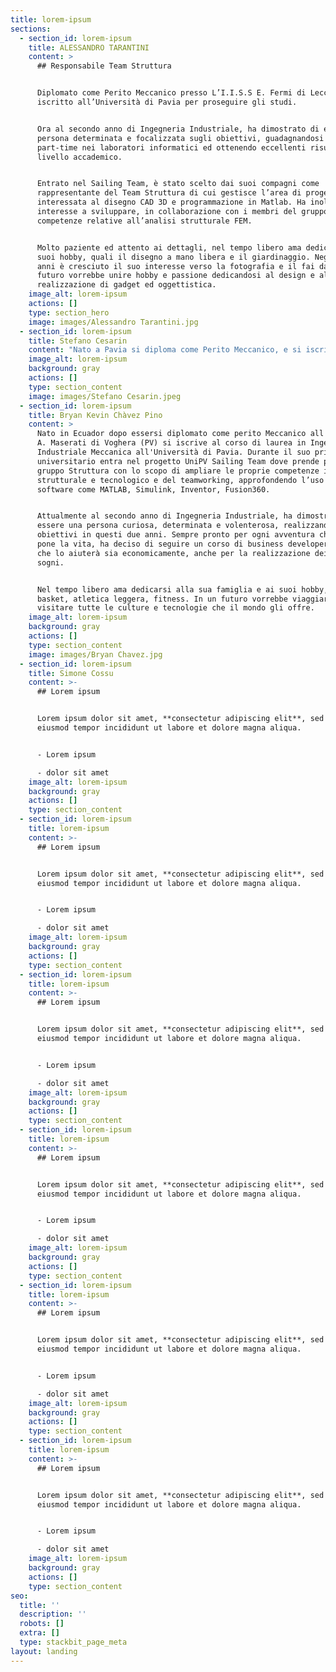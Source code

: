 ```yaml
---
title: lorem-ipsum
sections:
  - section_id: lorem-ipsum
    title: ALESSANDRO TARANTINI
    content: >
      ## Responsabile Team Struttura


      Diplomato come Perito Meccanico presso L’I.I.S.S E. Fermi di Lecce, si è
      iscritto all’Università di Pavia per proseguire gli studi.


      Ora al secondo anno di Ingegneria Industriale, ha dimostrato di essere una
      persona determinata e focalizzata sugli obiettivi, guadagnandosi un
      part-time nei laboratori informatici ed ottenendo eccellenti risultati a
      livello accademico.


      Entrato nel Sailing Team, è stato scelto dai suoi compagni come
      rappresentante del Team Struttura di cui gestisce l’area di progetto
      interessata al disegno CAD 3D e programmazione in Matlab. Ha inoltre
      interesse a sviluppare, in collaborazione con i membri del gruppo, le
      competenze relative all’analisi strutturale FEM.


      Molto paziente ed attento ai dettagli, nel tempo libero ama dedicarsi ai
      suoi hobby, quali il disegno a mano libera e il giardinaggio. Negli ultimi
      anni è cresciuto il suo interesse verso la fotografia e il fai da te e in
      futuro vorrebbe unire hobby e passione dedicandosi al design e alla
      realizzazione di gadget ed oggettistica.
    image_alt: lorem-ipsum
    actions: []
    type: section_hero
    image: images/Alessandro Tarantini.jpg
  - section_id: lorem-ipsum
    title: Stefano Cesarin
    content: "Nato a Pavia si diploma come Perito Meccanico, e si iscrive all'Università di Pavia per continuare gli studi in ambito tecnico.\nAttualmente è al terzo anno di Ingegneria Industriale Meccanica e prossimo alla laurea. Entra a far parte dell’UniPV Sailing Team fin dalla\nnascita del progetto. Come membro \_\_\_ del team Struttura ha studiato la cinematica del meccanismo di controllo del volo, per poi occuparsi degli organi di collegamento della deriva, studio che sarà parte integrante della sua tesi di laurea.\n\nRagazzo motivato e ambizioso con tanta voglia di mettersi in gioco, nel tempo libero si dedica allo sport e all’organizzazione di eventi socio-culturali per i giovani di Pavia, ottenendo anche in questi ambiti ottimi risultati e grosse soddisfazioni. Ha svolto un corso di formazione da animatore, ruolo che ha praticato in oratori e campi estivi per ragazzi delle scuole medie.\n"
    image_alt: lorem-ipsum
    background: gray
    actions: []
    type: section_content
    image: images/Stefano Cesarin.jpeg
  - section_id: lorem-ipsum
    title: Bryan Kevin Chàvez Pino
    content: >
      Nato in Ecuador dopo essersi diplomato come perito Meccanico all'istituto
      A. Maserati di Voghera (PV) si iscrive al corso di laurea in Ingegneria
      Industriale Meccanica all'Università di Pavia. Durante il suo primo anno
      universitario entra nel progetto UniPV Sailing Team dove prende parte al
      gruppo Struttura con lo scopo di ampliare le proprie competenze in ambito
      strutturale e tecnologico e del teamworking, approfondendo l’uso di
      software come MATLAB, Simulink, Inventor, Fusion360.


      Attualmente al secondo anno di Ingegneria Industriale, ha dimostrato di
      essere una persona curiosa, determinata e volenterosa, realizzando i suoi
      obiettivi in questi due anni. Sempre pronto per ogni avventura che gli
      pone la vita, ha deciso di seguire un corso di business developer online
      che lo aiuterà sia economicamente, anche per la realizzazione dei propri
      sogni. 


      Nel tempo libero ama dedicarsi alla sua famiglia e ai suoi hobby, come il
      basket, atletica leggera, fitness. In un futuro vorrebbe viaggiare e
      visitare tutte le culture e tecnologie che il mondo gli offre.
    image_alt: lorem-ipsum
    background: gray
    actions: []
    type: section_content
    image: images/Bryan Chavez.jpg
  - section_id: lorem-ipsum
    title: Simone Cossu
    content: >-
      ## Lorem ipsum


      Lorem ipsum dolor sit amet, **consectetur adipiscing elit**, sed do
      eiusmod tempor incididunt ut labore et dolore magna aliqua.


      - Lorem ipsum

      - dolor sit amet
    image_alt: lorem-ipsum
    background: gray
    actions: []
    type: section_content
  - section_id: lorem-ipsum
    title: lorem-ipsum
    content: >-
      ## Lorem ipsum


      Lorem ipsum dolor sit amet, **consectetur adipiscing elit**, sed do
      eiusmod tempor incididunt ut labore et dolore magna aliqua.


      - Lorem ipsum

      - dolor sit amet
    image_alt: lorem-ipsum
    background: gray
    actions: []
    type: section_content
  - section_id: lorem-ipsum
    title: lorem-ipsum
    content: >-
      ## Lorem ipsum


      Lorem ipsum dolor sit amet, **consectetur adipiscing elit**, sed do
      eiusmod tempor incididunt ut labore et dolore magna aliqua.


      - Lorem ipsum

      - dolor sit amet
    image_alt: lorem-ipsum
    background: gray
    actions: []
    type: section_content
  - section_id: lorem-ipsum
    title: lorem-ipsum
    content: >-
      ## Lorem ipsum


      Lorem ipsum dolor sit amet, **consectetur adipiscing elit**, sed do
      eiusmod tempor incididunt ut labore et dolore magna aliqua.


      - Lorem ipsum

      - dolor sit amet
    image_alt: lorem-ipsum
    background: gray
    actions: []
    type: section_content
  - section_id: lorem-ipsum
    title: lorem-ipsum
    content: >-
      ## Lorem ipsum


      Lorem ipsum dolor sit amet, **consectetur adipiscing elit**, sed do
      eiusmod tempor incididunt ut labore et dolore magna aliqua.


      - Lorem ipsum

      - dolor sit amet
    image_alt: lorem-ipsum
    background: gray
    actions: []
    type: section_content
  - section_id: lorem-ipsum
    title: lorem-ipsum
    content: >-
      ## Lorem ipsum


      Lorem ipsum dolor sit amet, **consectetur adipiscing elit**, sed do
      eiusmod tempor incididunt ut labore et dolore magna aliqua.


      - Lorem ipsum

      - dolor sit amet
    image_alt: lorem-ipsum
    background: gray
    actions: []
    type: section_content
seo:
  title: ''
  description: ''
  robots: []
  extra: []
  type: stackbit_page_meta
layout: landing
---
```

